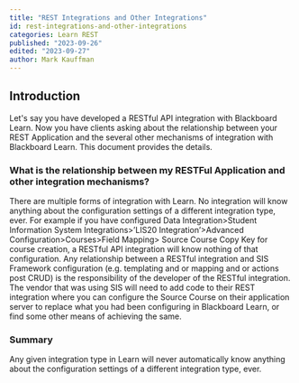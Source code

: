 ```yaml
---
title: "REST Integrations and Other Integrations"
id: rest-integrations-and-other-integrations
categories: Learn REST
published: "2023-09-26"
edited: "2023-09-27"
author: Mark Kauffman
---
```


<VersioningTracker frontMatter={frontMatter}/>

## Introduction

Let's say you have developed a RESTful API integration with Blackboard Learn. Now you have clients asking about the relationship between your REST Application and the several other mechanisms of integration with Blackboard Learn. This document provides the details.

### What is the relationship between my RESTFul Application and other integration mechanisms?
There are multiple forms of integration with Learn. No integration will know anything about the configuration settings of a different integration type, ever. For example if you have configured Data Integration>Student Information System Integrations>’LIS20 Integration’>Advanced Configuration>Courses>Field Mapping> Source Course Copy Key for course creation, a RESTful API integration will know nothing of that configuration. Any relationship between a RESTful integration and SIS Framework configuration (e.g. templating and or mapping and or actions post CRUD) is the responsibility of the developer of the RESTful integration.  The vendor that was using SIS will need to add code to their REST integration where you can configure the Source Course on their application server to replace what you had been configuring in Blackboard Learn, or find some other means of achieving the same.

### Summary
Any given integration type in Learn will never automatically know anything about the configuration settings of a different integration type, ever.

<AuthorBox frontMatter={frontMatter}/>
